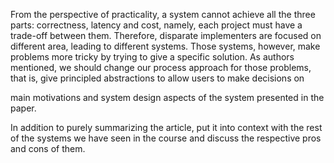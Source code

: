 
From the perspective of practicality, a system cannot achieve all the three parts: correctness, latency and cost, namely, each project must have a trade-off between them. Therefore, disparate implementers are focused on different area, leading to different systems. Those systems, however, make problems more tricky by trying to give a specific solution. As authors mentioned, we should change our process approach for those problems, that is, give principled abstractions to allow users to make decisions on 

main motivations and system design aspects of the system presented in the paper.  

  

In addition to purely summarizing the article, put it into context with the rest of the systems we have seen in the course and discuss the respective pros and cons of them.